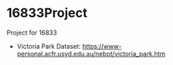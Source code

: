 # 16833Project
Project for 16833

- Victoria Park Dataset: https://www-personal.acfr.usyd.edu.au/nebot/victoria_park.htm
